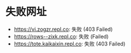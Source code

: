 # 失败网址
- https://vi.zogzr.repl.co: 失败 (403
Failed)
- https://rows--zixk.repl.co: 失败 (Failed)
- https://tote.kaikaixin.repl.co: 失败 (403
Failed)
